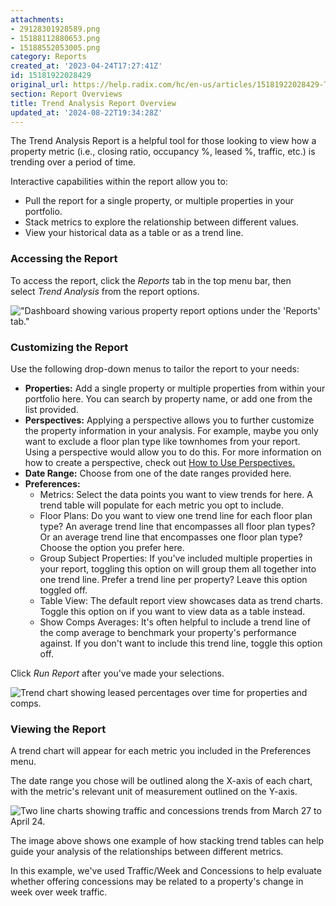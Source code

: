 ```yaml
---
attachments:
- 29128301928589.png
- 15188112880653.png
- 15188552053005.png
category: Reports
created_at: '2023-04-24T17:27:41Z'
id: 15181922028429
original_url: https://help.radix.com/hc/en-us/articles/15181922028429-Trend-Analysis-Report-Overview
section: Report Overviews
title: Trend Analysis Report Overview
updated_at: '2024-08-22T19:34:28Z'
---
```


The Trend Analysis Report is a helpful tool for those looking to view how a property metric (i.e., closing ratio, occupancy %, leased %, traffic, etc.) is trending over a period of time.

Interactive capabilities within the report allow you to:

+ Pull the report for a single property, or multiple properties in your portfolio.
+ Stack metrics to explore the relationship between different values.
+ View your historical data as a table or as a trend line.

### Accessing the Report

To access the report, click the *Reports* tab in the top menu bar, then select *Trend Analysis* from the report options. 

!["Dashboard showing various property report options under the 'Reports' tab."](attachments/29128301928589.png)

### Customizing the Report

Use the following drop-down menus to tailor the report to your needs:

* **Properties:** Add a single property or multiple properties from within your portfolio here. You can search by property name, or add one from the list provided.
* **Perspectives:** Applying a perspective allows you to further customize the property information in your analysis. For example, maybe you only want to exclude a floor plan type like townhomes from your report. Using a perspective would allow you to do this. For more information on how to create a perspective, check out [How to Use Perspectives.](https://help.radix.com/hc/en-us/articles/7313516628749)
* **Date Range:** Choose from one of the date ranges provided here.
* **Preferences:** 
  + Metrics: Select the data points you want to view trends for here. A trend table will populate for each metric you opt to include.
  + Floor Plans: Do you want to view one trend line for each floor plan type? An average trend line that encompasses all floor plan types? Or an average trend line that encompasses one floor plan type? Choose the option you prefer here.
  + Group Subject Properties: If you've included multiple properties in your report, toggling this option on will group them all together into one trend line. Prefer a trend line per property? Leave this option toggled off.
  + Table View: The default report view showcases data as trend charts. Toggle this option on if you want to view data as a table instead.
  + Show Comps Averages: It's often helpful to include a trend line of the comp average to benchmark your property's performance against. If you don't want to include this trend line, toggle this option off.

Click *Run Report* after you've made your selections.

![Trend chart showing leased percentages over time for properties and comps.](attachments/15188112880653.png)

### Viewing the Report

A trend chart will appear for each metric you included in the Preferences menu.

The date range you chose will be outlined along the X-axis of each chart, with the metric's relevant unit of measurement outlined on the Y-axis.

![Two line charts showing traffic and concessions trends from March 27 to April 24.](attachments/15188552053005.png)

The image above shows one example of how stacking trend tables can help guide your analysis of the relationships between different metrics.

In this example, we've used Traffic/Week and Concessions to help evaluate whether offering concessions may be related to a property's change in week over week traffic.